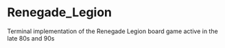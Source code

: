 # Renegade_Legion
Terminal implementation of the Renegade Legion board game active in the late 80s and 90s
